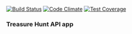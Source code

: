 [![Build Status](https://travis-ci.org/advishnuprasad/th_api.svg?branch=master)](https://travis-ci.org/advishnuprasad/th_api)
[![Code Climate](https://codeclimate.com/github/advishnuprasad/th_api/badges/gpa.svg)](https://codeclimate.com/github/advishnuprasad/th_api)
[![Test Coverage](https://codeclimate.com/github/advishnuprasad/th_api/badges/coverage.svg)](https://codeclimate.com/github/advishnuprasad/th_api/coverage)

### Treasure Hunt API app ###
